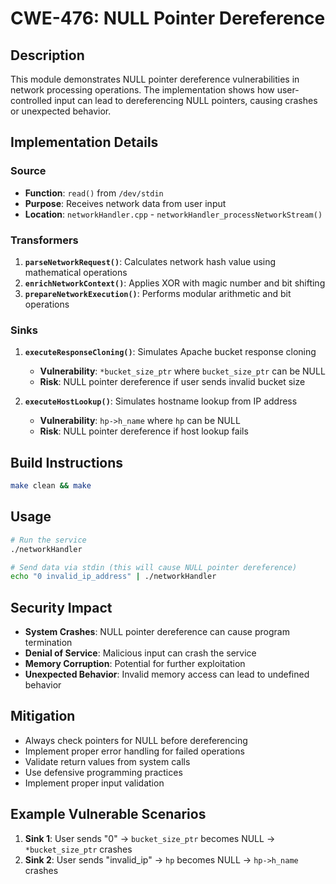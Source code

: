 # CWE-476: NULL Pointer Dereference

## Description
This module demonstrates NULL pointer dereference vulnerabilities in network processing operations. The implementation shows how user-controlled input can lead to dereferencing NULL pointers, causing crashes or unexpected behavior.

## Implementation Details

### Source
- **Function**: `read()` from `/dev/stdin`
- **Purpose**: Receives network data from user input
- **Location**: `networkHandler.cpp` - `networkHandler_processNetworkStream()`

### Transformers
1. **`parseNetworkRequest()`**: Calculates network hash value using mathematical operations
2. **`enrichNetworkContext()`**: Applies XOR with magic number and bit shifting
3. **`prepareNetworkExecution()`**: Performs modular arithmetic and bit operations

### Sinks
1. **`executeResponseCloning()`**: Simulates Apache bucket response cloning
   - **Vulnerability**: `*bucket_size_ptr` where `bucket_size_ptr` can be NULL
   - **Risk**: NULL pointer dereference if user sends invalid bucket size

2. **`executeHostLookup()`**: Simulates hostname lookup from IP address
   - **Vulnerability**: `hp->h_name` where `hp` can be NULL
   - **Risk**: NULL pointer dereference if host lookup fails

## Build Instructions
```bash
make clean && make
```

## Usage
```bash
# Run the service
./networkHandler

# Send data via stdin (this will cause NULL pointer dereference)
echo "0 invalid_ip_address" | ./networkHandler
```

## Security Impact
- **System Crashes**: NULL pointer dereference can cause program termination
- **Denial of Service**: Malicious input can crash the service
- **Memory Corruption**: Potential for further exploitation
- **Unexpected Behavior**: Invalid memory access can lead to undefined behavior

## Mitigation
- Always check pointers for NULL before dereferencing
- Implement proper error handling for failed operations
- Validate return values from system calls
- Use defensive programming practices
- Implement proper input validation

## Example Vulnerable Scenarios
1. **Sink 1**: User sends "0" → `bucket_size_ptr` becomes NULL → `*bucket_size_ptr` crashes
2. **Sink 2**: User sends "invalid_ip" → `hp` becomes NULL → `hp->h_name` crashes
